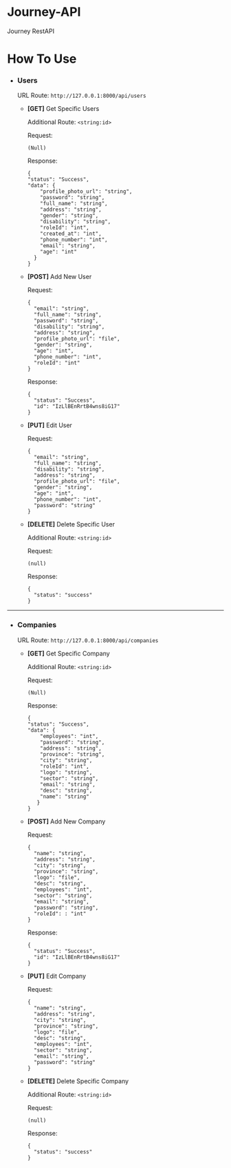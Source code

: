 # Journey-API
Journey RestAPI
# How To Use
* ### Users ###
  URL Route: `http://127.0.0.1:8000/api/users`
  * **[GET]** Get Specific Users
  
    Additional Route: `<string:id>`
    
    Request: 
    ```
    (Null)
    ```
    
    Response:
    ```
    {
    "status": "Success",
    "data": {
        "profile_photo_url": "string",
        "password": "string",
        "full_name": "string",
        "address": "string",
        "gender": "string",
        "disability": "string",
        "roleId": "int",
        "created_at": "int",
        "phone_number": "int",
        "email": "string",
        "age": "int"
      }
    }
    ```
  * **[POST]** Add New User 

    Request: 
    ```
    {
      "email": "string",
      "full_name": "string",
      "password": "string",
      "disability": "string",
      "address": "string",
      "profile_photo_url": "file",
      "gender": "string",
      "age": "int",
      "phone_number": "int",
      "roleId": "int"
    }
    ```
    Response:
    ```
    {
      "status": "Success",
      "id": "IzLlBEnRrtB4wns8iG17"
    }
    ```

  * **[PUT]** Edit User
  
    Request:
    ```
    {
      "email": "string",
      "full_name": "string",
      "disability": "string",
      "address": "string",
      "profile_photo_url": "file",
      "gender": "string",
      "age": "int",
      "phone_number": "int",
      "password": "string"
    }
    ```
  * **[DELETE]** Delete Specific User
  
    Additional Route: `<string:id>`
    
    Request:

    ```
    (null)
    ```

    Response:

    ```
    {
      "status": "success"
    }
    ```
---
* ### Companies ###
  URL Route: `http://127.0.0.1:8000/api/companies`
  * **[GET]** Get Specific Company
  
    Additional Route: `<string:id>`
    
    Request: 
    ```
    (Null)
    ```
    
    Response:
    ```
    {
    "status": "Success",
    "data": {
        "employees": "int",
        "password": "string",
        "address": "string",
        "province": "string",
        "city": "string",
        "roleId": "int",
        "logo": "string",
        "sector": "string",
        "email": "string",
        "desc": "string",
        "name": "string"
       }
    }
    ```
  * **[POST]** Add New Company 

    Request: 
    ```
    {
      "name": "string",
      "address": "string",
      "city": "string",
      "province": "string",
      "logo": "file",
      "desc": "string",
      "employees": "int",
      "sector": "string",
      "email": "string",
      "password": "string",
      "roleId": : "int"
    }
    ```
    Response:
    ```
    {
      "status": "Success",
      "id": "IzLlBEnRrtB4wns8iG17"
    }
    ```

  * **[PUT]** Edit Company
  
    Request:
    ```
    {
      "name": "string",
      "address": "string",
      "city": "string",
      "province": "string",
      "logo": "file",
      "desc": "string",
      "employees": "int",
      "sector": "string",
      "email": "string",
      "password": "string"
    }
    ```
  * **[DELETE]** Delete Specific Company
  
    Additional Route: `<string:id>`
    
    Request:

    ```
    (null)
    ```

    Response:

    ```
    {
      "status": "success"
    }
    ```
    
